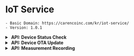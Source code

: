 # IoT Service
    - Basic Domain: https://carencoinc.com/kr/iot-service/
    - Version: 1.0.1

<!-- api-1-start -->
<details markdown="1">
<summary><strong>&nbsp;API: Device Status Check</strong></summary>


## Basic Information

- Checks the device's status, including sensor status, battery information.

| Method | URL                                           |
|--------|-----------------------------------------------|
| GET    | `https://carencoinc.com/kr/iot-service/scale` |

### Request

#### Parameters(@RequestBody)

| Name           | Type   | Description                          | Required |
|----------------|--------|--------------------------------------|----------|
| `uid`          | String | Unique Identifier of User.           | Yes      |
| `macAddress`   | String | MAC address of the device.           | Yes      |
| `version`      | String | Version information of the device.   | Yes      |
| `batteryLevel` | String | Battery level of the device.         | Yes      |
| `sensorStatus` | String | Status of the sensors in the device. | Yes      |

### Response

#### Body

| Name      | Type   | Description                        |
|-----------|--------|------------------------------------|
| `message` | String | Device status check result message |


<details markdown=>
  <summary><strong>Example</strong></summary>

## Request

### Postman 요청

아래 버튼을 클릭하면 `Postman`에서 API 요청을 실행할 수 있습니다.

[![Run in Postman](https://run.pstmn.io/button.svg)](https://carenco.postman.co/workspace/Care%26CO~7c4d2551-cc9d-413f-b156-4c350b99eb32/request/27911837-3413a747-26c6-4b63-a406-5992e43ad072?action=share&creator=32584424&ctx=documentation)

```bash
curl -X 'GET' \
'https://carencoinc.com/kr/iot-service/scale' \
-H 'Content-Type: application/json' \
-d '{
      "uid" : "Test_UID",
      "macAddress" : "Test_MacAddress",
      "version" : "Test_Version",
      "batteryLevel" : "Test_BatteryLevel",
      "sensorStatus" : "Test_SensorStatus"
}'
```

## Response

<details>
<summary><strong>200 OK</strong></summary>

```json
{
  "message": "Scale check passed"
}
```
</details>

<details>
<summary><strong>400 BadRequest</strong></summary>

```json
{
  "error": "Bad Request",
  "message": "Invalid parameters"
}
```

</details>

</details>

---

</details>
<!-- api-1-end -->


<!-- api-2-start -->
<details markdown="1">
<summary><strong>&nbsp;API: Device OTA Update</strong></summary>


## Basic Information

- Performs an OTA update on the device.

| Method | URL                                               |
|--------|---------------------------------------------------|
| GET    | `https://carencoinc.com/kr/iot-service/scale/ota` |

### Request

#### Parameters(@RequestParam)

| Name      | Type   | Description                        | Required |
|-----------|--------|------------------------------------|----------|
| `version` | String | Version information of the device. | Yes      |

### Response

#### Body

| Name      | Type   | Description                 |
|-----------|--------|-----------------------------|
| `message` | String | Status check result message |

<details markdown=>
  <summary><strong>Example</strong></summary>

## Request

### Postman 요청

아래 버튼을 클릭하면 `Postman`에서 API 요청을 실행할 수 있습니다.

[![Run in Postman](https://run.pstmn.io/button.svg)](https://carenco.postman.co/workspace/Care%26CO~7c4d2551-cc9d-413f-b156-4c350b99eb32/request/27911837-613ffcc6-eeb0-4308-9bc7-5c8f08214c60?action=share&creator=32584424&ctx=documentation)


```bash
curl -X 'GET' \
'https://carencoinc.com/kr/iot-service/scale/ota?version='
```

## Response

<details>
<summary><strong>200 OK</strong></summary>

```json
{
  "message": "OTA update"
}
```

</details>

<details>
<summary><strong>400 BadRequest</strong></summary>

```json
{
  "error": "Bad Request",
  "message": "Invalid parameters"
}
```

</details>

</details>

---

</details>
<!-- api-2-end -->

<!-- api-3-start -->
<details markdown="1">
<summary><strong>&nbsp;API: Measurement Recording</strong></summary>


## Basic Information

- Records measurement data from the device.

| Method | URL                                           |
|--------|-----------------------------------------------|
| POST   | `https://carencoinc.com/kr/iot-service/scale` |

### Request

#### Parameters(@RequestBody)

| Name         | Type   | Description                                           | Required |
|--------------|--------|-------------------------------------------------------|----------|
| `uid`        | String | Unique Identifier of the device.                      | Yes      |
| `macAddress` | String | MAC address of the device.                            | Yes      |
| `rawData`    | Byte   | The raw measurement data from the device.             | Yes      |
| `timestamp`  | String | The time the measurement was taken.                   | Yes      |
| `region`     | String | MRegion information where the measurement took place. | No       |

### Response

#### Body

| Name      | Type   | Description                                                          |
|-----------|--------|----------------------------------------------------------------------|
| `message` | String | Measurement data recorded with UID, Data, Time, MAC, and Region info |

<details markdown=>
  <summary><strong>Example</strong></summary>

## Request

### Postman 요청

아래 버튼을 클릭하면 `Postman`에서 API 요청을 실행할 수 있습니다.

[![Run in Postman](https://run.pstmn.io/button.svg)](https://carenco.postman.co/workspace/Care%26CO~7c4d2551-cc9d-413f-b156-4c350b99eb32/request/27911837-057af183-fbc0-4599-991b-20168d4eda9c?action=share&creator=32584424&ctx=documentation)

```bash
curl -X 'POST' \
'https://carencoinc.com/kr/iot-service/scale' \
-H 'Content-Type: application/json' \
-d '[
    {
        "uid" : "Test_UID",
        "macAddress" : "Test_MacAddress",
        "rawData" : "VGVzdF9EYXRh",
        "timestamp" : "Test_Stamp",
        "region" : "Test_Region"
    },
    {
        "uid" : "Test_UID",
        "macAddress" : "Test_MacAddress",
        "rawData" : "VGVzdF9EYXRh",
        "timestamp" : "Test_Stamp",
        "region" : "Test_Region"
    }
]'
```

## Response

<details>
<summary><strong>200 OK</strong></summary>

```json
{
  "message": "Measurement recorded for 2 entries."
}
```

</details>

<details>
<summary><strong>400 BadRequest</strong></summary>

```json
{
  "error": "Bad Request",
  "message": "Invalid parameters"
}
```
</details>

</details>

---

</details>
<!-- api-3-end -->